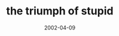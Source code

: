---
layout: base.njk
title : 'the triumph of stupid' 
view_title : 'the triumph of stupid' 
year : '2002' 
date : '2002-04-09' 
img_file : '/drawing/triumphofstpid.png' 
html_file : 'triumphofstpid' 
next_html : 'lookatthestars.html' 
year_order : '81' 
permalink : "title/{{html_file}}.html"
---